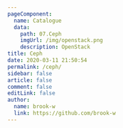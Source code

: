 ```yaml
---
pageComponent:
  name: Catalogue
  data:
    path: 07.Ceph
    imgUrl: /img/openstack.png
    description: OpenStack
title: Ceph
date: 2020-03-11 21:50:54
permalink: /ceph/
sidebar: false
article: false
comment: false
editLink: false
author:
  name: brook-w
  link: https://github.com/brook-w
---
```

